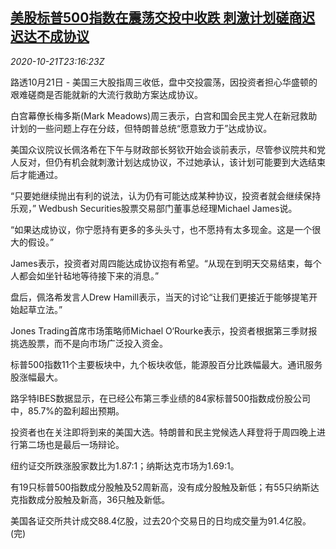 <!--1603322598000-->
[美股标普500指数在震荡交投中收跌 刺激计划磋商迟迟达不成协议](https://cn.reuters.com/article/usa-stocks-covid-aid-1022-idCNKBS2763CB)
------

<div><i>2020-10-21T23:16:23Z</i></div><p>路透10月21日 - 美国三大股指周三收低，盘中交投震荡，因投资者担心华盛顿的艰难磋商是否能就新的大流行救助方案达成协议。</p><p>白宫幕僚长梅多斯(Mark Meadows)周三表示，白宫和国会民主党人在新冠救助计划的一些问题上存在分歧，但特朗普总统“愿意致力于”达成协议。</p><p>美国众议院议长佩洛希在下午与财政部长努钦开始会谈前表示，尽管参议院共和党人反对，但仍有机会就刺激计划达成协议，不过她承认，该计划可能要到大选结束后才能通过。</p><p>“只要她继续抛出有利的说法，认为仍有可能达成某种协议，投资者就会继续保持乐观，” Wedbush Securities股票交易部门董事总经理Michael James说。</p><p>“如果达成协议，你宁愿持有更多的多头头寸，也不愿持有太多现金。这是一个很大的假设。”</p><p>James表示，投资者对周四能达成协议抱有希望。“从现在到明天交易结束，每个人都会如坐针毡地等待接下来的消息。”</p><p>盘后，佩洛希发言人Drew Hamill表示，当天的讨论“让我们更接近于能够提笔开始起草立法。”</p><p>Jones Trading首席市场策略师Michael O‘Rourke表示，投资者根据第三季财报挑选股票，而不是向市场广泛投入资金。</p><p>标普500指数11个主要板块中，九个板块收低，能源股百分比跌幅最大。通讯服务股涨幅最大。</p><p>路孚特IBES数据显示，在已经公布第三季业绩的84家标普500指数成份股公司中，85.7%的盈利超出预期。</p><p>投资者也在关注即将到来的美国大选。特朗普和民主党候选人拜登将于周四晚上进行第二场也是最后一场辩论。</p><p>纽约证交所跌涨股家数比为1.87:1；纳斯达克市场为1.69:1。</p><p>有19只标普500指数成分股触及52周新高，没有成分股触及新低；有55只纳斯达克指数成分股触及新高，36只触及新低。</p><p>美国各证交所共计成交88.4亿股，过去20个交易日的日均成交量为91.4亿股。(完)</p>
